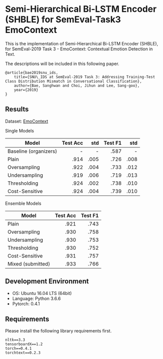 # Semi-Hierarchical Bi-LSTM Encoder (SHBLE) for SemEval-Task3 EmoContext
This is the implementation of Semi-Hierarchical Bi-LSTM Encoder (SHBLE), for SemEval-2019 Task 3 - EmoContext: Contextual Emotion Detection in Text.

The descriptions will be included in this following paper.

    @article{bae2019snu_ids,
        title={SNU\_IDS at SemEval-2019 Task 3: Addressing Training-Test Class Distribution Mismatch in Conversational Classification},
        author={Bae, Sanghwan and Choi, Jihun and Lee, Sang-goo},
        year={2019}
    }

## Results
Dataset: [EmoContext](https://www.humanizing-ai.com/emocontext.html)

Single Models

| Model | Test Acc | std | Test F1 | std |
| ----- | ------------: | -----------: | -----------: | -----------: |
| Baseline (organizers) | - | - | .587 | - |
| Plain | .914 | .005 | .726 | .008 |
| Oversampling | .922 | .004 | .733 | .012 |
| Undersampling | .919 | .006 | .719 | .013 |
| Thresholding | .924 | .002 | .738 | .010 |
| Cost-Sensitive | .924 | .004 | .739 | .010 |


Ensemble Models

| Model | Test Acc | Test F1 |
| ----- | ------------: | -----------: |
| Plain | .921 | .743 |
| Oversampling | .930 | .758 |
| Undersampling | .930 | .753 |
| Thresholding | .930 | .752 |
| Cost-Sensitive | .931 | .757 |
| Mixed (submitted) | .933 | .766 |

## Development Environment
- OS: Ubuntu 16.04 LTS (64bit)
- Language: Python 3.6.6
- Pytorch: 0.4.1

## Requirements
Please install the following library requirements first.

    nltk==3.3
    tensorboardX==1.2
    torch==0.4.1
    torchtext==0.2.3
